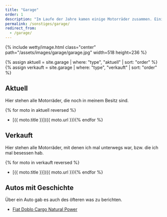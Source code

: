 ```yaml
---
title: "Garage"
order: 1
description: "Im Laufe der Jahre kamen einige Motorräder zusammen. Einige davon sind längst verkauft, andere davon sind immer noch vorhanden."
permalink: /sonstiges/garage/
redirect_from:
  - /garage/
--- 
```


{% include wetty/image.html class="center" path="/assets/images/garage/garage.jpg" width=518 height=236 %}

{% assign aktuell = site.garage | where: "type", "aktuell" | sort: "order" %}
{% assign verkauft = site.garage | where: "type", "verkauft" | sort: "order" %}

## Aktuell 
Hier stehen alle Motorräder, die noch in meinem Besitz sind. 

{% for moto in aktuell reversed %}
  * [{{ moto.title }}]({{ moto.url }}){% endfor %}

## Verkauft
Hier stehen alle Motorräder, mit denen ich mal unterwegs war, bzw. die ich mal besessen hab. 

{% for moto in verkauft reversed %}
  * [{{ moto.title }}]({{ moto.url }}){% endfor %}


## Autos mit Geschichte
Über ein Auto gab es auch des öfteren was zu berichten.

  * [Fiat Doblo Cargo Natural Power](/sonstiges/garage/fiat-doblo-cargo-natural-power/)